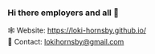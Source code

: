 ### Hi there employers and all 👋

🕸️ Website: https://loki-hornsby.github.io/ <br/>
💬 Contact: lokihornsby@gmail.com       
